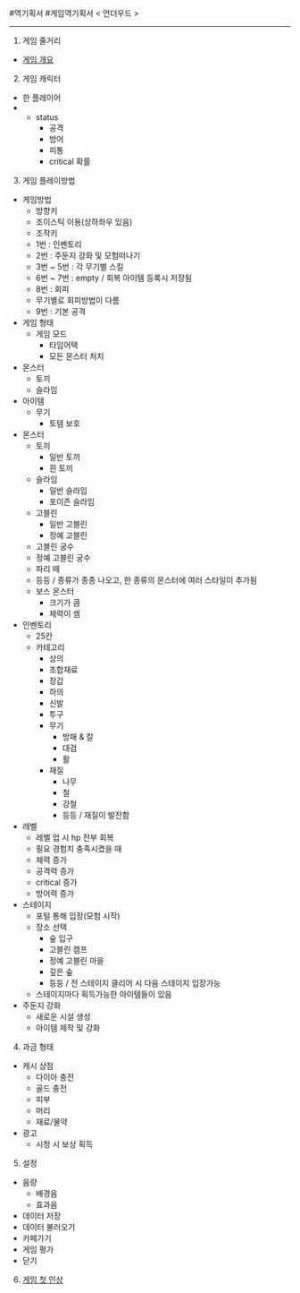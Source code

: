 #역기획서 #게임역기획서
< 언더우드 >

* * *
1. 게임 줄거리
 * [게임 개요](https://github.com/0inhae0/eight-color-bird/blob/master/%EC%96%B8%EB%8D%94%EC%9A%B0%EB%93%9C_%EA%B2%8C%EC%9E%84%EA%B0%9C%EC%9A%94.md)
 
2. 게임 캐릭터
* 한 플레이어
* 
  * status
    * 공격
    * 방어
    * 피통
    * critical 확률

3. 게임 플레이방법
* 게임방법
  * 방향키
   * 조이스틱 이용(상하좌우 있음)
  * 조작키
   * 1번 : 인벤토리
   * 2번 : 주둔지 강화 및 모험떠나기
   * 3번 ~ 5번 : 각 무기별 스킬
   * 6번 ~ 7번 : empty / 회복 아이템 등록시 저장됨
   * 8번 : 회피
    * 무기별로 회피방법이 다름
   * 9번 : 기본 공격
* 게임 형태
  * 게임 모드
    * 타임어택
    * 모든 몬스터 처치
* 몬스터
  * 토끼
  * 슬라임
* 아이템
  * 무기
    * 토템 보호
* 몬스터
  * 토끼
    * 일반 토끼
    * 흰 토끼
  * 슬라임
    * 일반 슬라임
    * 포이즌 슬라임
  * 고블린
    * 일반 고블린
    * 정예 고블린
  * 고블린 궁수
  * 정예 고블린 궁수
  * 파리 떼
  * 등등 / 종류가 종종 나오고, 한 종류의 몬스터에 여러 스타일이 추가됨
  * 보스 몬스터
    * 크기가 큼
    * 체력이 셈
* 인벤토리
  * 25칸
  * 카테고리
    * 상의
    * 조합재료
    * 장갑
    * 하의
    * 신발
    * 투구
    * 무기
      * 방패 & 칼
      * 대검
      * 활
    * 재질
      * 나무
      * 철
      * 강철
      * 등등 / 재질이 발전함
* 레벨
  * 레벨 업 시 hp 전부 회복
  * 필요 경험치 충족시켰을 때
  * 체력 증가
  * 공격력 증가
  * critical 증가
  * 방어력 증가
* 스테이지
  * 포털 통해 입장(모험 시작)
  * 장소 선택
    * 숲 입구
    * 고블린 캠프
    * 정예 고블린 마을
    * 깊은 숲
    * 등등 / 전 스테이지 클리어 시 다음 스테이지 입장가능
  * 스테이지마다 획득가능한 아이템들이 있음
* 주둔지 강화
  * 새로운 시설 생성
  * 아이템 제작 및 강화

4. 과금 형태
* 캐시 상점
  * 다이아 충전
  * 골드 충전
  * 피부
  * 머리
  * 재료/물약
* 광고
  * 시청 시 보상 획득

5. 설정
* 음량
  * 배경음
  * 효과음
* 데이터 저장
* 데이터 불러오기
* 카페가기
* 게임 평가
* 닫기

6. [게임 첫 인상]()

